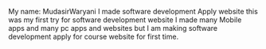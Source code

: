 My name: MudasirWaryani I made software development Apply website this was my first try for software development website I made many Mobile apps and many pc apps and websites but I am making software development apply for course website for first time.
